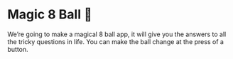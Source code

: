 
# Magic 8 Ball 🎱


We’re going to make a magical 8 ball app, it will give you the answers to all the tricky questions in life. You can make the ball change at the press of a button. 

